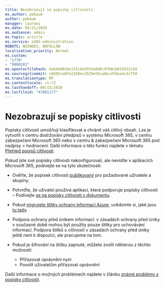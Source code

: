 ```yaml
---
title: Nezobrazují se popisky citlivosti
ms.author: pebaum
author: pebaum
manager: laurawi
ms.date: 04/21/2020
ms.audience: admin
ms.topic: article
ms.service: o365-administration
ROBOTS: NOINDEX, NOFOLLOW
localization_priority: Normal
ms.custom:
- "1778"
- "9000181"
ms.openlocfilehash: 6a64e001be115c8e5553a0d8c97b8cb815922c69
ms.sourcegitcommit: c6692ce0fa1358ec3529e59ca0ecdfdea4cdc759
ms.translationtype: MT
ms.contentlocale: cs-CZ
ms.lasthandoff: 09/15/2020
ms.locfileid: "47801177"
---
```

# <a name="sensitivity-labels-not-appearing"></a>Nezobrazují se popisky citlivosti

Popisky citlivosti umožňují klasifikovat a chránit váš citlivý obsah. Lze je vytvořit v centru dodržování předpisů v systému Microsoft 365, v centru zabezpečení Microsoft 365 nebo v centru & zabezpečení Microsoft 365 pod nadpisy > hodnocení. Další informace o této funkci najdete v tématu [Přehled popisů citlivosti](https://docs.microsoft.com/microsoft-365/compliance/sensitivity-labels).

Pokud jste své popisky citlivosti nakonfigurovali, ale nevidíte v aplikacích Microsoft 365, podívejte se na tyto skutečnosti:

- Ověřte, že popisek citlivosti [publikovaný](https://docs.microsoft.com/microsoft-365/compliance/sensitivity-labels#what-label-policies-can-do) pro požadované uživatele a skupiny.

- Potvrďte, že uživatel používá aplikaci, která podporuje popisky citlivosti – Podívejte [se na popisky citlivosti v dokumentu](https://support.office.com/article/apply-sensitivity-labels-to-your-documents-and-email-within-office-2f96e7cd-d5a4-403b-8bd7-4cc636bae0f9?#bkmk_whereavailable).

- Pokud [migrujete štítky ochrany informací Azure](https://docs.microsoft.com/azure/information-protection/configure-policy-migrate-labels), uvědomte si, jaké jsou [tu tady](https://docs.microsoft.com/azure/information-protection/configure-policy-migrate-labels#considerations-for-unified-labels).

- Podpora ochrany před únikem informací: v zásadách ochrany před úniky v současné době mohou být použity pouze štítky pro uchovávání informací.  Podpora štítků s citlivostí v zásadách ochrany před úniky ještě není k dispozici, ale pracujeme na tom.

- Pokud je šifrování na štítku zapnuté, můžete zvolit některou z těchto možností:
    - Přiřazovat oprávnění nyní
    - Povolit uživatelům přiřazovat oprávnění


Další informace o možných problémech najdete v článku [známé problémy s popisky citlivosti](https://support.office.com/article/known-issues-with-sensitivity-labels-in-office-b169d687-2bbd-4e21-a440-7da1b2743edc).